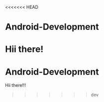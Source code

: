 <<<<<<< HEAD
# Android-Development
Hii there!
=======
# Android-Development
Hii there!!!
>>>>>>> dev
